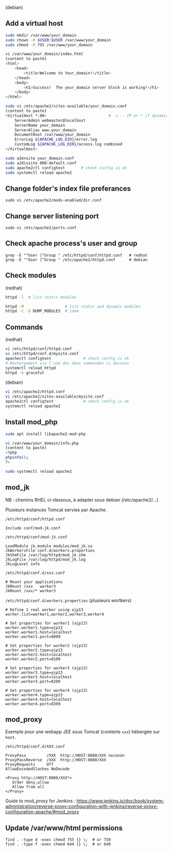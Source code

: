 (debian)

## Add a virtual host

```sh
sudo mkdir /var/www/your_domain
sudo chown -R $USER:$USER /var/www/your_domain
sudo chmod -R 755 /var/www/your_domain

vi /var/www/your_domain/index.html
(content to paste)
<html>
    <head>
        <title>Welcome to Your_domain!</title>
    </head>
    <body>
        <h1>Success!  The your_domain server block is working!</h1>
    </body>
</html>

sudo vi /etc/apache2/sites-available/your_domain.conf
(content to paste)
<VirtualHost *:80>                           #  <--- IP or * if dynamic IP
    ServerAdmin webmaster@localhost
    ServerName your_domain
    ServerAlias www.your_domain
    DocumentRoot /var/www/your_domain
    ErrorLog ${APACHE_LOG_DIR}/error.log
    CustomLog ${APACHE_LOG_DIR}/access.log combined
</VirtualHost>

sudo a2ensite your_domain.conf
sudo a2dissite 000-default.conf
sudo apache2ctl configtest       # check config is ok
sudo systemctl reload apache2
```

## Change folder's index file preferances

`sudo vi /etc/apache2/mods-enabled/dir.conf` 

## Change server listening port

`sudo vi /etc/apache2/ports.conf`

## Check apache process's user and group

```
grep -E "^User |^Group " /etc/httpd/conf/httpd.conf   # redhat
grep -E "^User |^Group " /etc/apache2/httpd.conf      # debian
```

## Check modules

(redhat)
```sh
httpd -l  # list static modules

httpd -M                  # list static and dynamic modules
httpd -t -D DUMP_MODULES  # idem
```

## Commands

(redhat)
```sh
vi /etc/httpd/conf/httpd.conf
vi /etc/httpd/conf.d/mysite.conf
apachectl configtest              # check config is ok
# Rechargement via l'une des deux commandes ci dessous 
systemctl reload httpd
httpd -k graceful
```

(debian)
```sh
vi /etc/apache2/httpd.conf
vi /etc/apache2/sites-available/mysite.conf
apache2ctl configtest             # check config is ok
systemctl reload apache2
```

## Install mod_php

```sh
sudo apt install libapache2-mod-php

vi /var/www/your_domain/info.php
(content to paste)
<?php
phpinfo();
?>

sudo systemctl reload apache2
```

## mod_jk

NB : chemins RHEL ci-dessous, à adapter sous debian (/etc/apache2/...)

Plusieurs instances Tomcat servies par Apache.  

`/etc/httpd/conf/httpd.conf`
```
Include conf/mod-jk.conf
```

`/etc/httpd/conf/mod-jk.conf`
```
LoadModule jk_module modules/mod_jk.so
JkWorkersFile conf.d/workers.properties
JkShmFile /var/log/httpd/mod_jk.shm
JkLogFile /var/log/httpd/mod_jk.log
JkLogLevel info
```


`/etc/httpd/conf.d/xxx.conf`
```
# Mount your applications
JkMount /xxx   worker3
JkMount /xxx/* worker3
```

`/etc/httpd/conf.d/workers.properties` (plusieurs wortkers)
```
# Define 1 real worker using ajp13
worker.list=worker1,worker2,worker3,worker4

# Set properties for worker1 (ajp13)
worker.worker1.type=ajp13
worker.worker1.host=localhost
worker.worker1.port=8009

# Set properties for worker2 (ajp13)
worker.worker2.type=ajp13
worker.worker2.host=localhost
worker.worker2.port=8109

# Set properties for worker3 (ajp13)
worker.worker3.type=ajp13
worker.worker3.host=localhost
worker.worker3.port=8209

# Set properties for worker4 (ajp13)
worker.worker4.type=ajp13
worker.worker4.host=localhost
worker.worker4.port=8309
```

## mod_proxy

Exemple pour une webapp JEE sous Tomcat (contexte `xxx`) hébergée sur `host`.

`/etc/httpd/conf.d/XXX.conf`
```
ProxyPass         /XXX  http://HOST:8080/XXX nocanon
ProxyPassReverse  /XXX  http://HOST:8080/XXX
ProxyRequests     Off
AllowEncodedSlashes NoDecode

<Proxy http://HOST:8080/XXX*>
   Order deny,allow
   Allow from all
</Proxy>
```

Guide to mod_proxy for Jenkins : https://www.jenkins.io/doc/book/system-administration/reverse-proxy-configuration-with-jenkins/reverse-proxy-configuration-apache/#mod_proxy

## Update /var/www/html permissions 

```
find . -type d -exec chmod 755 {} \;  # or 750
find . -type f -exec chmod 644 {} \;  # or 640
```
